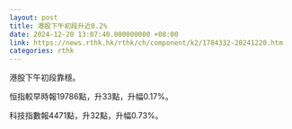 ```yaml
---
layout: post
title: 港股下午初段升近0.2%
date: 2024-12-20 13:07:40.000000000 +08:00
link: https://news.rthk.hk/rthk/ch/component/k2/1784332-20241220.htm
categories: rthk
---
```


港股下午初段靠穩。

恒指較早時報19786點，升33點，升幅0.17%。

科技指數報4471點，升32點，升幅0.73%。

